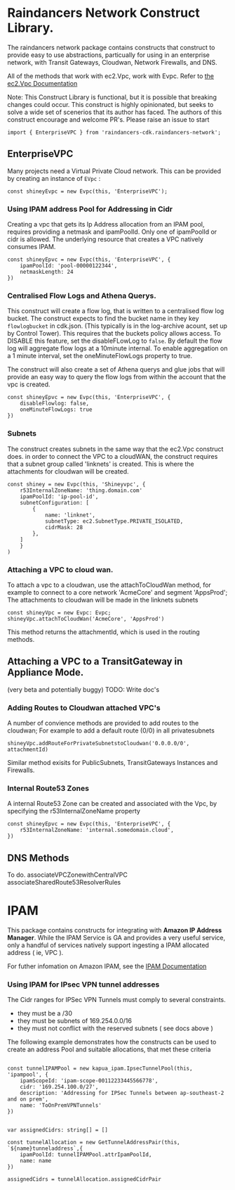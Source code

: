 # Raindancers Network Construct Library.

The raindancers network package contains  constructs that construct to provide easy to use abstractions, particually for using in an enterprise network, with Transit Gateways, Cloudwan, Network Firewalls, and DNS.

All of the methods that work with ec2.Vpc, work with Evpc.   Refer to [the ec2.Vpc Documentation](https://docs.aws.amazon.com/cdk/api/v2/docs/aws-cdk-lib.aws_ec2-readme.html)

Note: This Construct Library is functional, but it is possible that breaking changes could occur.   This construct is highly opinionated, but seeks to solve a wide set of scenerios that its author has faced.   The authors of this construct encourage and welcome PR's.  Please raise an issue to start

```
import { EnterpriseVPC } from 'raindancers-cdk.raindancers-network';
```

## EnterpriseVPC

Many projects need a Virtual Private Cloud network.  This can be provided by creating an instance of `EVpc` :

```
const shineyEvpc = new Evpc(this, 'EnterpriseVPC');
```

### Using IPAM address Pool for Addressing in Cidr

Creating a vpc that gets its Ip Address allocation from an IPAM pool, requires providing a netmask and ipamPoolId.  Only one of ipamPoolId or cidr is allowed.    The underlying resource that creates a VPC natively consumes IPAM.

```
const shineyEpvc = new Evpc(this, 'EnterpriseVPC', {
	ipamPoolId: 'pool-00000122344',
	netmaskLength: 24
})
```

### Centralised Flow Logs and Athena Querys.

This construct will create a flow log, that is written to a centralised flow log bucket. The construct expects to find the bucket name in they key `flowlogbucket` in cdk.json. (This typically is in the log-archive acount, set up by Control Tower). This requires that the buckets policy allows access. To DISABLE this feature, set the disableFLowLog to `false`.  By default the flow log will aggregate flow logs at a 10minute internal.  To enable aggregation on a 1 minute interval, set the oneMinuteFlowLogs property to true.

The construct will also create a set of Athena querys and glue jobs that will provide an easy way to query the flow logs from within the account that the vpc is created.

```
const shineyEpvc = new Evpc(this, 'EnterpriseVPC', {
	disableFlowlog: false,
	oneMinuteFlowLogs: true
})
```

### Subnets

The construct creates subnets in the same way that the ec2.Vpc construct does.   in order to connect the VPC to a cloudWAN, the construct requires that a subnet group called 'linknets' is created.  This is where the attachments for cloudwan will be created.

```
const shiney = new Evpc(this, 'Shineyvpc', {
	r53InternalZoneName: 'thing.domain.com'
	ipamPoolId: 'ip-pool-id',
	subnetConfiguration: [
		{
			name: 'linknet',
			subnetType: ec2.SubnetType.PRIVATE_ISOLATED,
			cidrMask: 28
		},
	]
	}
)
```

### Attaching a VPC to cloud wan.

To attach a vpc to a cloudwan, use the attachToCloudWan method, for example to connect to a core network 'AcmeCore' and segment 'AppsProd';  The attachments to cloudwan will be made in the linknets subnets

```
const shineyVpc = new Evpc: Evpc;
shineyVpc.attachToCloudWan('AcmeCore', 'AppsProd')
```

This method returns the attachmentId, which is used in the routing methods.

## Attaching a VPC to a TransitGateway in Appliance Mode.

(very beta and potentially buggy)
TODO: Write doc's

### Adding Routes to Cloudwan attached VPC's

A number of convience methods are provided to add routes to the cloudwan; For example to add a default route (0/0) in all privatesubnets

```
shineyVpc.addRouteForPrivateSubnetstoCloudwan('0.0.0.0/0', attachmentId)
```

Similar method exisits for PublicSubnets, TransitGateways Instances and Firewalls.

### Internal Route53 Zones

A internal Route53 Zone can be created and associated with the Vpc, by specifying the r53InternalZoneName property

```
const shineyEpvc = new Evpc(this, 'EnterpriseVPC', {
	r53InternalZoneName: 'internal.somedomain.cloud',
})
```

## DNS Methods

To do.
associateVPCZonewithCentralVPC
associateSharedRoute53ResolverRules

# IPAM

This package contains constructs for integrating with **Amazon IP Address Manager**.  While the IPAM Service is GA and provides a very useful service, only a handful of services natively support ingesting a IPAM allocated address ( ie, VPC ).

For futher infomation on Amazon IPAM, see the [IPAM Documentation](https://docs.aws.amazon.com/vpc/latest/ipam/getting-started-ipam.html)

### Using IPAM for IPsec VPN tunnel addresses

The Cidr ranges for IPSec VPN Tunnels must comply to several constraints.

* they must be a /30
* they must be subnets of 169.254.0.0/16
* they must not conflict with the reserved subnets ( see docs above )

The following example demonstrates how the constructs can be used to create an address Pool and suitable allocations, that met these criteria

```

const tunnelIPAMPool = new kapua_ipam.IpsecTunnelPool(this, 'ipampool', {
	ipamScopeId: 'ipam-scope-00112233445566778',
	cidr: '169.254.100.0/27',
	description: 'Addressing for IPSec Tunnels between ap-southeast-2 and on prem',
	name: 'ToOnPremVPNTunnels'
})


var assignedCidrs: string[] = []

const tunnelAllocation = new GetTunnelAddressPair(this, `${name}tunneladdress`,{
	ipamPoolId: tunnelIPAMPool.attrIpamPoolId,
	name: name
})

assignedCidrs = tunnelAllocation.assignedCidrPair

```
